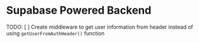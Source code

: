 # Supabase Powered Backend

TODO: 
[ ] Create middleware to get user information from header instead of using `getUserFromAuthHeader()` function